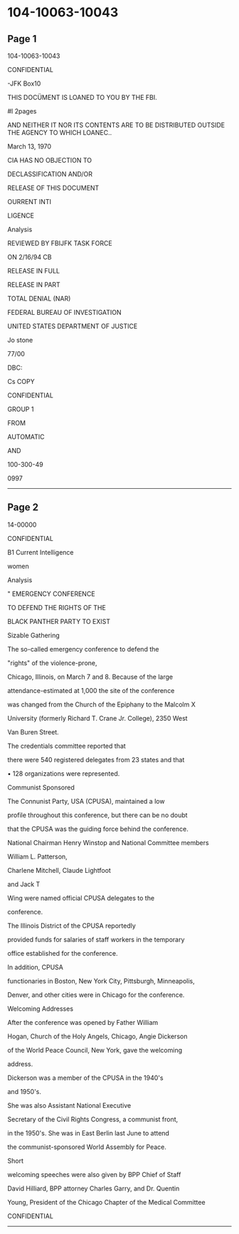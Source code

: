# 104-10063-10043

## Page 1

104-10063-10043

CONFIDENTIAL

-JFK Box10

THIS DOCÜMENT IS LOANED TO YOU BY THE FBI.

#l 2pages

AND NEITHER IT NOR ITS CONTENTS ARE TO BE DISTRIBUTED OUTSIDE THE AGENCY TO WHICH LOANEC..

March 13, 1970

CIA HAS NO OBJECTION TO

DECLASSIFICATION AND/OR

RELEASE OF THIS DOCUMENT

OURRENT INTI

LIGENCE

Analysis

REVIEWED BY FBIJFK TASK FORCE

ON 2/16/94 CB

RELEASE IN FULL

RELEASE IN PART

TOTAL DENIAL (NAR)

FEDERAL BUREAU OF INVESTIGATION

UNITED STATES DEPARTMENT OF JUSTICE

Jo stone

77/00

DBC:

Cs COPY

CONFIDENTIAL

GROUP 1

FROM

AUTOMATIC

AND

100-300-49

0997

---

## Page 2

14-00000

CONFIDENTIAL

B1 Current Intelligence

women

Analysis

" EMERGENCY CONFERENCE

TO DEFEND THE RIGHTS OF THE

BLACK PANTHER PARTY TO EXIST

Sizable Gathering

The so-called emergency conference to defend the

"rights" of the violence-prone,

Chicago, Illinois, on March 7 and 8. Because of the large

attendance-estimated at 1,000 the site of the conference

was changed from the Church of the Epiphany to the Malcolm X

University (formerly Richard T. Crane Jr. College), 2350 West

Van Buren Street.

The credentials committee reported that

there were 540 registered delegates from 23 states and that

• 128 organizations were represented.

Communist Sponsored

The Connunist Party, USA (CPUSA), maintained a low

profile throughout this conference, but there can be no doubt

that the CPUSA was the guiding force behind the conference.

National Chairman Henry Winstop and National Committee members

William L. Patterson,

Charlene Mitchell, Claude Lightfoot

and Jack T

Wing were named official CPUSA delegates to the

conference.

The Illinois District of the CPUSA reportedly

provided funds for salaries of staff workers in the temporary

office established for the conference.

In addition, CPUSA

functionaries in Boston, New York City, Pittsburgh, Minneapolis,

Denver, and other cities were in Chicago for the conference.

Welcoming Addresses

After the conference was opened by Father William

Hogan, Church of the Holy Angels, Chicago, Angie Dickerson

of the World Peace Council, New York, gave the welcoming

address.

Dickerson was a member of the CPUSA in the 1940's

and 1950's.

She was also Assistant National Executive

Secretary of the Civil Rights Congress, a communist front,

in the 1950's. She was in East Berlin last June to attend

the communist-sponsored World Assembly for Peace.

Short

welcoming speeches were also given by BPP Chief of Staff

David Hilliard, BPP attorney Charles Garry, and Dr. Quentin

Young, President of the Chicago Chapter of the Medical Committee

CONFIDENTIAL

---

